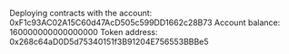 Deploying contracts with the account: 0xF1c93AC02A15C60d47AcD505c599DD1662c28B73
Account balance: 160000000000000000
Token address: 0x268c64aD0D5d75340151f3B91204E756553BBBe5
